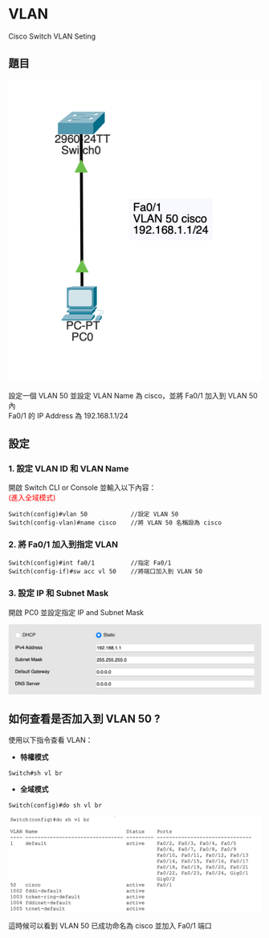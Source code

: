 # VLAN

Cisco Switch VLAN Seting

## 題目

![image](Files/VLAN/1.png)

設定一個 VLAN 50 並設定 VLAN Name 為 cisco，並將 Fa0/1 加入到 VLAN 50 內</br>
Fa0/1 的 IP Address 為 192.168.1.1/24

## 設定

### 1. 設定 VLAN ID 和 VLAN Name

開啟 Switch CLI or Console 並輸入以下內容：</br>
<font color=red>(進入全域模式)</font>

```Cisco
Switch(config)#vlan 50            //設定 VLAN 50
Switch(config-vlan)#name cisco    //將 VLAN 50 名稱設為 cisco
```

### 2. 將 Fa0/1 加入到指定 VLAN

```Cisco
Switch(config)#int fa0/1          //指定 Fa0/1
Switch(config-if)#sw acc vl 50    //將端口加入到 VLAN 50
```

### 3. 設定 IP 和 Subnet Mask

開啟 PC0 並設定指定 IP and Subnet Mask

![image](Files/VLAN/2.png)

## 如何查看是否加入到 VLAN 50 ?

使用以下指令查看 VLAN：

- **特權模式**

```Cisco
Switch#sh vl br
```

- **全域模式**

```Cisco
Switch(config)#do sh vl br
```

![image](Files/VLAN/3.png)

這時候可以看到 VLAN 50 已成功命名為 cisco 並加入 Fa0/1 端口
